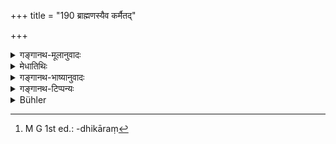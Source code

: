 +++
title = "190 ब्राह्मणस्यैव कर्मैतद्"

+++

<details><summary>गङ्गानथ-मूलानुवादः</summary>

This duty has been prescribed by the sages for the Brāhmaṇa only; this duty has not been so ordained for the Kṣatriya and the Vaiśya.—(190)
</details>

<details><summary>मेधातिथिः</summary>

यद् एतद् एकान्नभोजनकर्मादिष्टम् एतद् ब्राह्मणस्यैव **मनीषिभिर्** विद्वद्भिर् वेदाद् उपलभ्य्**ओपदिष्टं क्षत्रियवैश्ययोस् तु नैतद्** इच्छन्ति । न कदाचित् तयोर् अभैक्ष्यभोजनम् ।

- <u>ननु</u> च श्राद्धभोजने ब्राह्मणानाम् एवाधिकारः । "ये तत्र भोजनीयाः स्युर् ये च वर्ज्या द्विजोत्तमाः । अर्हत्तमाय विप्राय" (म्ध् ३.१२४ [११४]) इति वचनाद् ब्राह्मणस्यैव प्रतिग्रहाधिकारः[^५०५] । तत्र कुतो ऽयं प्रतिषेधो राजन्यवैश्ययोर् इति । प्रतिप्रसवश् चायं नापूर्वविधिः । प्राप्तिसव्यपेक्षाश् च प्रतिषेधा भवन्ति ।


[^५०५]:
     M G 1st ed.: -dhikāraṃ

- <u>उच्यते</u> । भुक्तवतां ब्राह्मणानाम् एव शिष्टस्यान्नस्य प्रतिपत्तिर् आम्नाता- "ज्ञातिप्रायं प्रकल्पयेत्" (म्ध् ३.२६४ [२५४]) इति । न च तत्र जात्यपेक्षा, यस्य ज्ञातिः स तेन भोजयितव्यः । न च तत्र क्षत्रियादयः प्रतिग्रहीतृतया संबध्यन्ते, अपि तु ज्ञातयः । अतो ऽस्याः प्राप्तेः प्रतिषेधः ॥ २.१९० ॥
</details>

<details><summary>गङ्गानथ-भाष्यानुवादः</summary>

The duty—tbat one should eat the food given by one person only under certain circumstances—that has just been prescribed, is meant for the Brāhmaṇa only;—it has been so ordained ‘*by the sages*’—by the learned, after having learnt it from the Veda. They do not intend this to apply to the Kṣatriya and the Vaiśya; which means that students belonging to these two castes should not eat any food except what they get as alms.

*Objection*.—“As a matter of fact, it is only the Brāhmaṇa that is
entitled to eat at *Śrāddhas*; as is clear from such declarations as—‘Which *Brahmaṇas* are to be fed at *Śrāddhaa*, and which to be avoided?’—‘To the most deserving *Brāhamaṇa* etc.’ and so forth; from which it is clear that the Brāhmaṇa alone is entitled to receive gifts. Further, what we have here is a counter-exception, not an original Injunction; and all denials are dependent upon possibility \[and in the present case there is, as just pointed out, no possibility of the feeding pertaining to any non-Brāhmaṇa\].”

To the above we make the following reply:—It has been ordained that after the Brāhmaṇas have eaten, the remnant should be disposed of by being made over to ‘relations’; and in this there is no restriction as to caste; the man thus would feed any one who may happen to be his ‘relation’; and in this the recipients are indicated, not by the caste-names ‘Kṣatriya’ etc., but simply by the general name ‘relation.’ It is in view of this possibility of non-Brāhmaṇas partaking of the food at *Śrāddhas* that we have the prohibition in the Text.—(190)
</details>

<details><summary>गङ्गानथ-टिप्पन्यः</summary>

*Medhātithi* (P. 166, 1. 20)—‘*Na tatra jātyapekṣā*’—A better instance
than the one cited by Medhātithi is found in Manu 3. 234—‘*Vṛatasṭhamapi dauhitram śrāddhe yatnena bhojayet*,’ by which ‘feeding at Śrāddha’ is applicable to the *Kṣatriya Brahmacārī* also.
</details>

<details><summary>Bühler</summary>

190	This duty is prescribed by the wise for a Brahmana only; but no such duty is ordained for a Kshatriya and a Vaisya.
</details>

